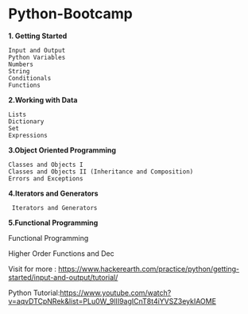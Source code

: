 # Python-Bootcamp
**1. Getting Started**

    Input and Output
    Python Variables
    Numbers
    String
    Conditionals
    Functions
    
 **2.Working with Data**
 
    Lists
    Dictionary
    Set
    Expressions

**3.Object Oriented Programming**

    Classes and Objects I
    Classes and Objects II (Inheritance and Composition)
    Errors and Exceptions
    
    
 **4.Iterators and Generators**
 
     Iterators and Generators
     

**5.Functional Programming**

   Functional Programming
   
   Higher Order Functions and Dec
   
   
  Visit for more : https://www.hackerearth.com/practice/python/getting-started/input-and-output/tutorial/
  
  Python Tutorial:https://www.youtube.com/watch?v=aqvDTCpNRek&list=PLu0W_9lII9agICnT8t4iYVSZ3eykIAOME
